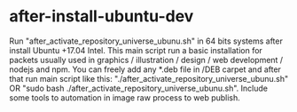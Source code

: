 # after-install-ubuntu-dev
Run "after_activate_repository_universe_ubunu.sh" in 64 bits systems after install Ubuntu +17.04 Intel.
This main script run a basic installation for packets usually used in graphics / illustration / design / web development / nodejs and npm.
You can freely add any *.deb file in /DEB carpet and after that run main script like this: "./after_activate_repository_universe_ubunu.sh" OR "sudo bash ./after_activate_repository_universe_ubunu.sh".
Include some tools to automation in image raw process to web publish.
